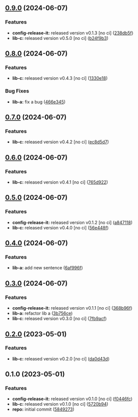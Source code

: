 

## [0.9.0](https://github.com/quannt-paypay/monorepo-semantic-releases/compare/@mono/lib-a-v0.8.0...@mono/lib-a-v0.9.0) (2024-06-07)


### Features

* **config-release-it:** released version v0.1.3 [no ci] ([238db5f](https://github.com/quannt-paypay/monorepo-semantic-releases/commit/238db5f80c4c5ed9a60f13e86b33dbc7a72ad714))
* **lib-c:** released version v0.5.0 [no ci] ([b24f9b3](https://github.com/quannt-paypay/monorepo-semantic-releases/commit/b24f9b3392736e35e6a25d53850d9ccefb43c04c))

## [0.8.0](https://github.com/quannt-paypay/monorepo-semantic-releases/compare/@mono/lib-a-v0.7.0...@mono/lib-a-v0.8.0) (2024-06-07)


### Features

* **lib-c:** released version v0.4.3 [no ci] ([1330e18](https://github.com/quannt-paypay/monorepo-semantic-releases/commit/1330e1829567ef3caf9a9e029d3085fe0320d2b9))


### Bug Fixes

* **lib-a:** fix a bug ([466e345](https://github.com/quannt-paypay/monorepo-semantic-releases/commit/466e34584d7e57fcfdeb01d9d5f6d76d0e2d693e))

## [0.7.0](https://github.com/quannt-paypay/monorepo-semantic-releases/compare/@mono/lib-a-v0.6.0...@mono/lib-a-v0.7.0) (2024-06-07)


### Features

* **lib-c:** released version v0.4.2 [no ci] ([ec8d5d7](https://github.com/quannt-paypay/monorepo-semantic-releases/commit/ec8d5d779cee3c40f4c9f4c27ed99b3d77568aa7))

## [0.6.0](https://github.com/quannt-paypay/monorepo-semantic-releases/compare/@mono/lib-a-v0.5.0...@mono/lib-a-v0.6.0) (2024-06-07)


### Features

* **lib-c:** released version v0.4.1 [no ci] ([765d922](https://github.com/quannt-paypay/monorepo-semantic-releases/commit/765d922921eddb9cda74b1b82158b87f6918e41b))

## [0.5.0](https://github.com/quannt-paypay/monorepo-semantic-releases/compare/@mono/lib-a-v0.4.0...@mono/lib-a-v0.5.0) (2024-06-07)


### Features

* **config-release-it:** released version v0.1.2 [no ci] ([a847118](https://github.com/quannt-paypay/monorepo-semantic-releases/commit/a84711814f2e20eb0ac8bd8d2e4e10a616ce54a8))
* **lib-c:** released version v0.4.0 [no ci] ([56e448f](https://github.com/quannt-paypay/monorepo-semantic-releases/commit/56e448f3cad7c422e322d84f386713d50880336c))

## [0.4.0](https://github.com/quannt-paypay/monorepo-semantic-releases/compare/@mono/lib-a-v0.3.0...@mono/lib-a-v0.4.0) (2024-06-07)


### Features

* **lib-a:** add new sentence ([6af996f](https://github.com/quannt-paypay/monorepo-semantic-releases/commit/6af996f273bd23fcd06350a154024acc4c79a09a))

## [0.3.0](https://github.com/quannt-paypay/monorepo-semantic-releases/compare/@mono/lib-a-v0.2.0...@mono/lib-a-v0.3.0) (2024-06-07)


### Features

* **config-release-it:** released version v0.1.1 [no ci] ([368b96f](https://github.com/quannt-paypay/monorepo-semantic-releases/commit/368b96ff78be2b87952648add6ad93d0490f183f))
* **lib-a:** refactor lib a ([3b756ce](https://github.com/quannt-paypay/monorepo-semantic-releases/commit/3b756cee2d5c3e048a16d9c1394db622c9974938))
* **lib-c:** released version v0.3.0 [no ci] ([7fb9acf](https://github.com/quannt-paypay/monorepo-semantic-releases/commit/7fb9acf659b61eb7e35ad75f653788f3a520f134))

## [0.2.0](https://github.com/b12k/monorepo-semantic-releases/compare/@mono/lib-a-v0.1.0...@mono/lib-a-v0.2.0) (2023-05-01)


### Features

* **lib-c:** released version v0.2.0 [no ci] ([da0d43d](https://github.com/b12k/monorepo-semantic-releases/commit/da0d43d9539c6482a3b5b3b7fc1e993724cee886))

## 0.1.0 (2023-05-01)


### Features

* **config-release-it:** released version v0.1.0 [no ci] ([f0446fc](https://github.com/b12k/monorepo-semantic-releases/commit/f0446fc59c62a71c8d9847d38f6de84f001540ad))
* **lib-c:** released version v0.1.0 [no ci] ([5720b94](https://github.com/b12k/monorepo-semantic-releases/commit/5720b9478083eda6a67a39ca8bfb6dbe2e7d97b0))
* **repo:** initial commit ([5849273](https://github.com/b12k/monorepo-semantic-releases/commit/58492737f01fe3a2fd98e0b2b3c0646e6850a8db))
